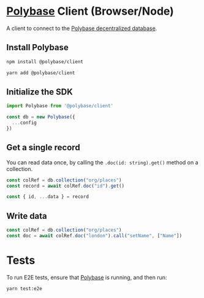 # [Polybase](https://polybase.xyz) Client (Browser/Node)

A client to connect to the [Polybase decentralized database](https://polybase.xyz).


## Install Polybase

```bash
npm install @polybase/client
```
```bash
yarn add @polybase/client
```

## Initialize the SDK

```typescript
import Polybase from '@polybase/client'

const db = new Polybase({
  ...config
})
```

## Get a single record

You can read data once, by calling the `.doc(id: string).get()` method on a collection.

```ts
const colRef = db.collection("org/places")
const record = await colRef.doc("id").get()

const { id, ...data } = record
```


## Write data 

```ts
const colRef = db.collection("org/places")
const doc = await colRef.doc("london").call("setName", ["Name"])
```


# Tests

To run E2E tests, ensure that [Polybase](https://github.com/polybase/polybase) is running, and then run:

```
yarn test:e2e
```
